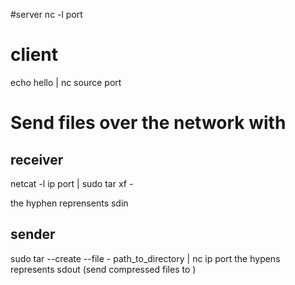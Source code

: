 #server
nc -l port

# client
echo hello | nc source port

# Send files over the network with

## receiver

netcat -l ip port | sudo tar xf -

the hyphen reprensents sdin

## sender

sudo tar --create --file - path_to_directory | nc ip port
the hypens represents sdout (send compressed files to )
